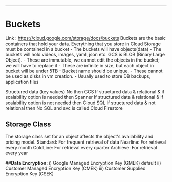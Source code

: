 ---

# **Buckets**
Link : https://cloud.google.com/storage/docs/buckets
Buckets are the basic containers that hold your data. Everything that you store in Cloud Storage must be contained in a bucket
    - The buckets will have objects(data)
    - The buckets will hold videos, images, yaml, json etc. GCS is BLOB (Binary Large Object).
    - These are immutable, we cannot edit the objects in the bucket; we will have to replace it
    - These are infinite in size, but each object in bucket will be under 5TB
    - Bucket name should be unique.
    - These cannot be used as disks in vm creation.
    - Usually used to store DB backups, application files

Structured data (key values) No then  GCS
If structured data & relational & if scalability option is needed then Spanner
If structured data & relational & if scalability option is not needed then Cloud SQL
If structured data & not relational then No SQL and svc is called Cloud Firestore

## **Storage Class**
The storage class set for an object affects the object's availability and pricing model.
Standard: For frequent retrieval of data
Nearline: For retrieval every month
ColdLine: For retrieval every quarter
Archieve: For retrieval every year

##**Data Encryption:**
i) Google Managed Encryption Key (GMEK) default
ii) Customer Managed Encryption Key (CMEK)
iii) Customer Supplied Encryption Key (CSEK)

